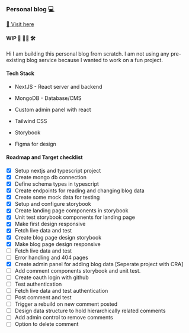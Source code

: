 ### Personal blog 💻

[🔗 Visit here](https://mohits.dev)

#### WIP 🚧 👷‍♂️ 🛠

Hi I am building this personal blog from scratch. I am not using any pre-existing blog service because I wanted to work on a fun project.

#### Tech Stack

- NextJS - React server and backend

- MongoDB - Database/CMS

- Custom admin panel with react

- Tailwind CSS

- Storybook

- Figma for design

#### Roadmap and Target checklist

- [x] Setup nextjs and typescript project
- [x] Create mongo db connection
- [x] Define schema types in typescript
- [x] Create endpoints for reading and changing blog data
- [x] Create some mock data for testing
- [x] Setup and configure storybook
- [x] Create landing page components in storybook
- [x] Unit test storybook components for landing page
- [x] Make first design responsive
- [x] Fetch live data and test
- [x] Create blog page design storybook
- [x] Make blog page design responsive
- [ ] Fetch live data and test
- [ ] Error handling and 404 pages
- [x] Create admin panel for adding blog data [Seperate project with CRA]
- [ ] Add comment components storybook and unit test.
- [ ] Create oauth login with github
- [ ] Test authentication
- [ ] Fetch live data and test authentication
- [ ] Post comment and test
- [ ] Trigger a rebuild on new comment posted
- [ ] Design data structure to hold hierarchically related comments
- [ ] Add admin control to remove comments
- [ ] Option to delete comment
